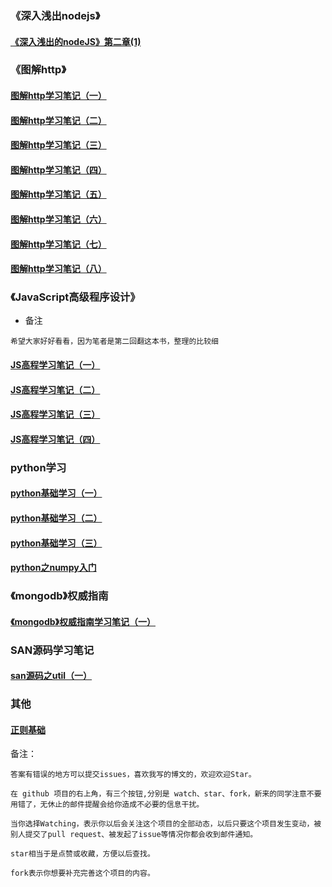 ### 《深入浅出nodejs》

#### [《深入浅出的nodeJS》第二章(1)](blog/《深入浅出的nodeJS》第二章(1).md)

### 《图解http》
#### [图解http学习笔记（一）](blog/图解http学习笔记（一）.md)
#### [图解http学习笔记（二）](blog/图解http学习笔记2.md)
#### [图解http学习笔记（三）](blog/图解http学习笔记（三）.md)
#### [图解http学习笔记（四）](blog/《图解http》学习笔记(四).md)
#### [图解http学习笔记（五）](blog/《图解http》学习笔记（五）.md)
#### [图解http学习笔记（六）](blog/《图解http》学习笔记（六）.md)
#### [图解http学习笔记（七）](blog/《图解http》学习笔记（七）.md)
#### [图解http学习笔记（八）](blog/《图解http》学习笔记（八）.md)

### 《JavaScript高级程序设计》
- 备注
```
希望大家好好看看，因为笔者是第二回翻这本书，整理的比较细
```
#### [JS高程学习笔记（一）](blog/JS高程学习笔记（一）.md)
#### [JS高程学习笔记（二）](blog/JS高程学习笔记（二）.md)
#### [JS高程学习笔记（三）](blog/JS高程学习笔记（三）.md)
#### [JS高程学习笔记（四）](blog/JS高程学习笔记（四）.md)

### python学习
#### [python基础学习（一）](blog/python基础学习（一）.md)
#### [python基础学习（二）](blog/python基础学习（二）.md)
#### [python基础学习（三）](blog/python基础学习（三）.md)
#### [python之numpy入门](blog/python之numpy入门.md)

### 《mongodb》权威指南
#### [《mongodb》权威指南学习笔记（一）](blog/《mongodb》权威指南学习笔记（一）.md)

### SAN源码学习笔记
#### [san源码之util（一）](blog/san源码之util（一）.md)

### 其他
#### [正则基础](blog/正则基础.md)
备注：
```
答案有错误的地方可以提交issues，喜欢我写的博文的，欢迎欢迎Star。

在 github 项目的右上角，有三个按钮,分别是 watch、star、fork，新来的同学注意不要用错了，无休止的邮件提醒会给你造成不必要的信息干扰。

当你选择Watching，表示你以后会关注这个项目的全部动态，以后只要这个项目发生变动，被别人提交了pull request、被发起了issue等情况你都会收到邮件通知。

star相当于是点赞或收藏，方便以后查找。

fork表示你想要补充完善这个项目的内容。
```